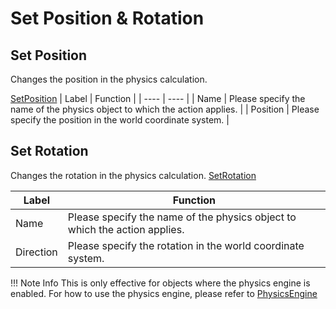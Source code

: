 # Set Position & Rotation

## Set Position
Changes the position in the physics calculation.

[SetPosition](img/SetPosition.en.jpg)
|  Label |  Function  |
| ----   | ---- |
| Name | Please specify the name of the physics object to which the action applies. |
| Position | Please specify the position in the world coordinate system. |

## Set Rotation
Changes the rotation in the physics calculation.
[SetRotation](img/SetRotation.en.jpg)

|  Label |  Function  |
| ----   | ---- |
| Name | Please specify the name of the physics object to which the action applies. |
| Direction | Please specify the rotation in the world coordinate system. |

!!! Note Info
    This is only effective for objects where the physics engine is enabled.
    For how to use the physics engine, please refer to [PhysicsEngine](../WorldMakingGuide/PhysicsEngine.md)